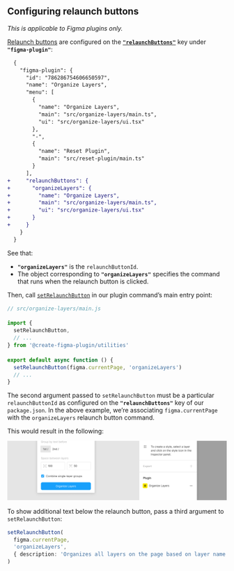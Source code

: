 ## Configuring relaunch buttons

*This is applicable to Figma plugins only.*

[Relaunch buttons](https://figma.com/plugin-docs/api/properties/nodes-setrelaunchdata/) are configured on the [**`"relaunchButtons"`**](#relaunchbuttons) key under **`"figma-plugin"`**:

```diff
  {
    "figma-plugin": {
      "id": "786286754606650597",
      "name": "Organize Layers",
      "menu": [
        {
          "name": "Organize Layers",
          "main": "src/organize-layers/main.ts",
          "ui": "src/organize-layers/ui.tsx"
        },
        "-",
        {
          "name": "Reset Plugin",
          "main": "src/reset-plugin/main.ts"
        }
      ],
+     "relaunchButtons": {
+       "organizeLayers": {
+         "name": "Organize Layers",
+         "main": "src/organize-layers/main.ts",
+         "ui": "src/organize-layers/ui.tsx"
+       }
+     }
    }
  }
```

See that:

- **`"organizeLayers"`** is the `relaunchButtonId`.
- The object corresponding to **`"organizeLayers"`** specifies the command that runs when the relaunch button is clicked.

Then, call [`setRelaunchButton`](#setrelaunchbuttonnode-relaunchbuttonid--options) in our plugin command’s main entry point:

```ts
// src/organize-layers/main.js

import {
  setRelaunchButton,
  // ...
} from '@create-figma-plugin/utilities'

export default async function () {
  setRelaunchButton(figma.currentPage, 'organizeLayers')
  // ...
}
```

The second argument passed to `setRelaunchButton` must be a particular `relaunchButtonId` as configured on the **`"relaunchButtons"`** key of our `package.json`. In the above example, we’re associating `figma.currentPage` with the `organizeLayers` relaunch button command.

This would result in the following:

![“Organize Layers” relaunch button](/media/relaunch-button.png)

To show additional text below the relaunch button, pass a third argument to `setRelaunchButton`:

```ts
setRelaunchButton(
  figma.currentPage,
  'organizeLayers',
  { description: 'Organizes all layers on the page based on layer name' }
)
```
